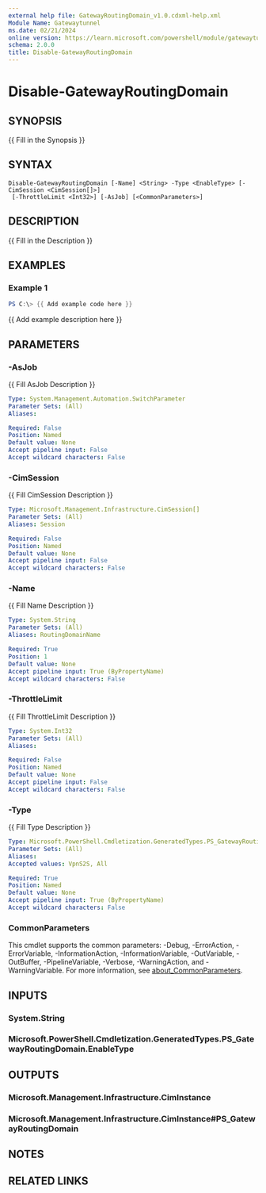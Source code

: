 ```yaml
---
external help file: GatewayRoutingDomain_v1.0.cdxml-help.xml
Module Name: Gatewaytunnel
ms.date: 02/21/2024
online version: https://learn.microsoft.com/powershell/module/gatewaytunnel/disable-gatewayroutingdomain?view=windowsserver2025-ps&wt.mc_id=ps-gethelp
schema: 2.0.0
title: Disable-GatewayRoutingDomain
---
```


# Disable-GatewayRoutingDomain

## SYNOPSIS
{{ Fill in the Synopsis }}

## SYNTAX

```
Disable-GatewayRoutingDomain [-Name] <String> -Type <EnableType> [-CimSession <CimSession[]>]
 [-ThrottleLimit <Int32>] [-AsJob] [<CommonParameters>]
```

## DESCRIPTION
{{ Fill in the Description }}

## EXAMPLES

### Example 1
```powershell
PS C:\> {{ Add example code here }}
```

{{ Add example description here }}

## PARAMETERS

### -AsJob
{{ Fill AsJob Description }}

```yaml
Type: System.Management.Automation.SwitchParameter
Parameter Sets: (All)
Aliases:

Required: False
Position: Named
Default value: None
Accept pipeline input: False
Accept wildcard characters: False
```

### -CimSession
{{ Fill CimSession Description }}

```yaml
Type: Microsoft.Management.Infrastructure.CimSession[]
Parameter Sets: (All)
Aliases: Session

Required: False
Position: Named
Default value: None
Accept pipeline input: False
Accept wildcard characters: False
```

### -Name
{{ Fill Name Description }}

```yaml
Type: System.String
Parameter Sets: (All)
Aliases: RoutingDomainName

Required: True
Position: 1
Default value: None
Accept pipeline input: True (ByPropertyName)
Accept wildcard characters: False
```

### -ThrottleLimit
{{ Fill ThrottleLimit Description }}

```yaml
Type: System.Int32
Parameter Sets: (All)
Aliases:

Required: False
Position: Named
Default value: None
Accept pipeline input: False
Accept wildcard characters: False
```

### -Type
{{ Fill Type Description }}

```yaml
Type: Microsoft.PowerShell.Cmdletization.GeneratedTypes.PS_GatewayRoutingDomain.EnableType
Parameter Sets: (All)
Aliases:
Accepted values: VpnS2S, All

Required: True
Position: Named
Default value: None
Accept pipeline input: True (ByPropertyName)
Accept wildcard characters: False
```

### CommonParameters
This cmdlet supports the common parameters: -Debug, -ErrorAction, -ErrorVariable, -InformationAction, -InformationVariable, -OutVariable, -OutBuffer, -PipelineVariable, -Verbose, -WarningAction, and -WarningVariable. For more information, see [about_CommonParameters](http://go.microsoft.com/fwlink/?LinkID=113216).

## INPUTS

### System.String

### Microsoft.PowerShell.Cmdletization.GeneratedTypes.PS_GatewayRoutingDomain.EnableType

## OUTPUTS

### Microsoft.Management.Infrastructure.CimInstance

### Microsoft.Management.Infrastructure.CimInstance#PS_GatewayRoutingDomain

## NOTES

## RELATED LINKS

